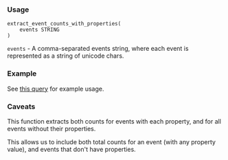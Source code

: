 ### Usage
```
extract_event_counts_with_properties(
    events STRING
)
```

`events` - A comma-separated events string,
where each event is represented as a string
of unicode chars.

### Example
See [this query](https://sql.telemetry.mozilla.org/queries/75082)
for example usage.

### Caveats
This function extracts both counts for events with each property,
and for all events without their properties.

This allows us to include both total counts for an event (with any
property value), and events that don't have properties.
